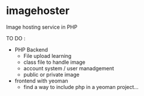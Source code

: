 imagehoster
===========

Image hosting service in PHP

TO DO :
  - PHP Backend
    - File upload learning
    - class file to handle image
    - account system / user manadgement
    - public or private image
  - frontend with yeoman
    - find a way to include php in a yeoman project...
